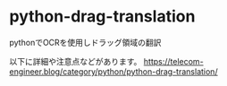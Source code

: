 # python-drag-translation
pythonでOCRを使用しドラッグ領域の翻訳

以下に詳細や注意点などがあります。
https://telecom-engineer.blog/category/python/python-drag-translation/
